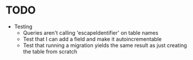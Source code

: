 # TODO

* Testing
  * Queries aren't calling 'escapeIdentifier' on table names
  * Test that I can add a field and make it autoincrementable
  * Test that running a migration yields the same result as just creating the table from scratch
